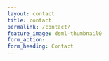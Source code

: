 ```yaml
---
layout: contact
title: contact
permalink: /contact/
feature_image: dsml-thumbnail0
form_action:
form_heading: Contact
---
```

